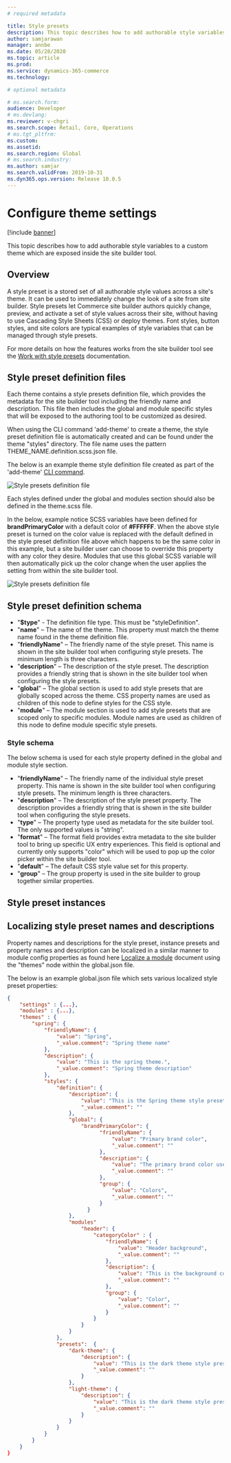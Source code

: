 ```yaml
---
# required metadata

title: Style presets
description: This topic describes how to add authorable style variables to a custom theme which are exposed inside the site builder tool.
author: samjarawan
manager: annbe
ms.date: 05/28/2020
ms.topic: article
ms.prod: 
ms.service: dynamics-365-commerce
ms.technology: 

# optional metadata

# ms.search.form: 
audience: Developer
# ms.devlang: 
ms.reviewer: v-chgri
ms.search.scope: Retail, Core, Operations
# ms.tgt_pltfrm: 
ms.custom: 
ms.assetid: 
ms.search.region: Global
# ms.search.industry: 
ms.author: samjar
ms.search.validFrom: 2019-10-31
ms.dyn365.ops.version: Release 10.0.5
---
```


# Configure theme settings

[!include [banner](../includes/banner.md)]

This topic describes how to add authorable style variables to a custom theme which are exposed inside the site builder tool.

## Overview

A style preset is a stored set of all authorable style values across a site's theme. It can be used to immediately change the look of a site from site builder. Style presets let Commerce site builder authors quickly change, preview, and activate a set of style values across their site, without having to use Cascading Style Sheets (CSS) or deploy themes. Font styles, button styles, and site colors are typical examples of style variables that can be managed through style presets.


For more details on how the features works from the site builder tool see the [Work with style presets](../style-presets.md) documentation.

## Style preset definition files
Each theme contains a style presets definition file, which provides the metadata for the site builder tool including the friendly name and description.  This file then includes the global and module specific styles that will be exposed to the authoring tool to be customized as desired. 

When using the CLI command 'add-theme' to create a theme, the style preset definition file is automatically created and can be found under the theme "styles" directory.  The file name uses the pattern THEME_NAME.definition.scss.json file.

The below is an example theme style definition file created as part of the 'add-theme' [CLI command](cli-command-reference.md).

![Style presets definition file](media/style-presets.png)


Each styles defined under the global and modules section should also be defined in the theme.scss file.  

In the below, example notice SCSS variables have been defined for **brandPrimaryColor** with a default color of **#FFFFFF**.  When the above style preset is turned on the color value is replaced with the default defined in the style preset definition file above which happens to be the same color in this example, but a site builder user can choose to override this property with any color they desire.  Modules that use this global SCSS variable will then automatically pick up the color change when the user applies the setting from within the site builder tool.

![Style presets definition file](media/style-presets-scss-file.png)


## Style preset definition schema

* "**$type**" - The definition file type.  This must be "styleDefinition".
* "**name**" – The name of the theme. This property must match the theme name found in the theme definition file.
* "**friendlyName**" – The friendly name of the style preset. This name is shown in the site builder tool when configuring style presets. The minimum length is three characters.
* "**description**" – The description of the style preset. The description provides a friendly string that is shown in the site builder tool when configuring the style presets.
* "**global**" – The global section is used to add style presets that are globally scoped across the theme. CSS property names are used as children of this node to define styles for the CSS style.
* "**module**" – The module section is used to add style presets that are scoped only to specific modules.  Module names are used as children of this node to define module specific style presets.

### Style schema
The below schema is used for each style property defined in the global and module style section.
* "**friendlyName**" – The friendly name of the individual style preset property. This name is shown in the site builder tool when configuring style presets. The minimum length is three characters.
* "**description**" – The description of the style preset property. The description provides a friendly string that is shown in the site builder tool when configuring the style presets.
* "**type**" – The property type used as metadata for the site builder tool. The only supported values is "string".
* "**format**" – The format field provides extra metadata to the site builder tool to bring up specific UX entry experiences.  This field is optional and currently only supports "color" which will be used to pop up the color picker within the site builder tool.
* "**default**" – The default CSS style value set for this property.
* "**group**" – The group property is used in the site builder to group together similar properties.
                    
## Style preset instances


## Localizing style preset names and descriptions
Property names and descriptions for the style preset, instance presets and property names and description can be localized in a similar manner to module config properties as found here [Localize a module](localize-module.md) document using the "themes" node within the global.json file.

The below is an example global.json file which sets various localized style preset properties:

```json
{
    "settings" : {...},
    "modules" : {...},
    "themes" : {
        "spring": {
            "friendlyName": {
                "value": "Spring",
                "_value.comment": "Spring theme name"
            },
            "description": {
                "value": "This is the spring theme.",
                "_value.comment": "Spring theme description"
            },
            "styles": {
                "definition": {
                    "description": {
                        "value": "This is the Spring theme style preset",
                        "_value.comment": ""
                    },
                    "global": {
                        "brandPrimaryColor": {
                              "friendlyName": {
                                  "value": "Primary brand color",
                                  "_value.comment": ""
                              },
                              "description": {
                                  "value": "The primary brand color used across the site.",
                                  "_value.comment": ""
                              },
                              "group": {
                                  "value": "Colors",
                                  "_value.comment": ""
                              }
                          }
                    },
                    "modules"
                        "header": {
                            "categoryColor" : {
                                "friendlyName": {
                                    "value": "Header background",
                                    "_value.comment": ""
                                },
                                "description": {
                                    "value": "This is the background color for the module",
                                    "_value.comment": ""
                                },
                                "group": {
                                    "value": "Color",
                                    "_value.comment": ""
                                }
                            }                            
                        }
                    }
                },
                "presets":  {
                    "dark-theme": {
                        "description": {
                            "value": "This is the dark theme style preset",
                            "_value.comment": ""
                        }
                    },
                    "light-theme": {
                        "description": {
                            "value": "This is the dark theme style preset",
                            "_value.comment": ""
                        }
                    }
                }
            }
        }
    }
}
